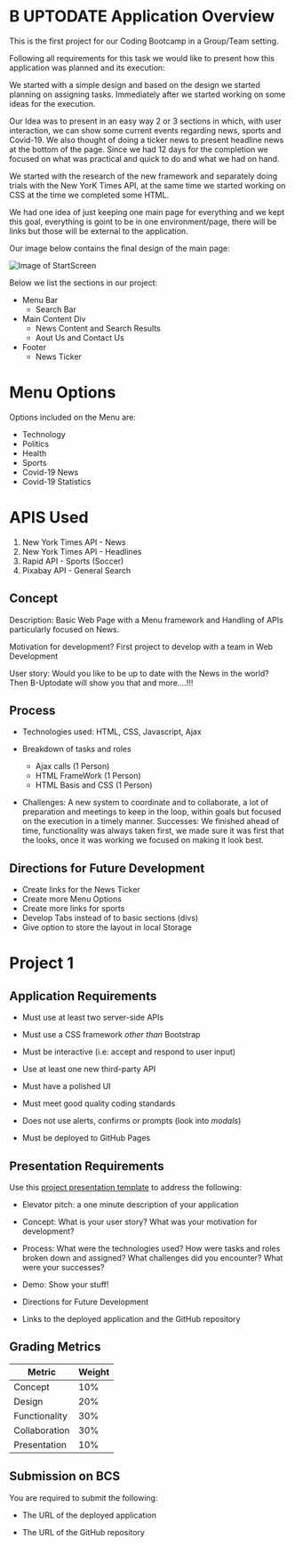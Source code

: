 # B UPTODATE Application Overview

This is the first project for our Coding Bootcamp in a Group/Team setting.

Following all requirements for this task we would like to present how this application was planned and its execution:

We started with a simple design and based on the design we started planning on assigning tasks. Immediately after we started working on some ideas for the execution.

Our Idea was to present in an easy way 2 or 3 sections in which, with user interaction, we can show some current events regarding news, sports and Covid-19. We also thought of doing a ticker news to present headline news at the bottom of the page. Since we had 12 days for the completion we focused on what was practical and quick to do and what we had on hand.

We started with the research of the new framework and separately doing trials with the New YorK Times API, at the same time we started working on CSS at the time we completed some HTML.

We had one idea of just keeping one main page for everything and we kept this goal, everything is goint to be in one environment/page, there will be links but those will be external to the application.

Our image below contains the final design of the main page:

![Image of StartScreen](https://github.com/AmirAshkan7091/project-one/tree/master/images/start_image.png?raw=true)

Below we list the sections in our project:

- Menu Bar
  - Search Bar
- Main Content Div
  - News Content and Search Results
  - Aout Us and Contact Us
- Footer
  - News Ticker

# Menu Options

Options included on the Menu are:

- Technology
- Politics
- Health
- Sports
- Covid-19 News
- Covid-19 Statistics

# APIS Used

1. New York Times API - News
2. New York Times API - Headlines
3. Rapid API - Sports (Soccer)
4. Pixabay API - General Search

## Concept

Description: Basic Web Page with a Menu framework and Handling of APIs particularly focused on News.

Motivation for development? First project to develop with a team in Web Development

User story: Would you like to be up to date with the News in the world? Then B-Uptodate will show you that and more….!!!

## Process

- Technologies used: HTML, CSS, Javascript, Ajax

- Breakdown of tasks and roles

  - Ajax calls (1 Person)
  - HTML FrameWork (1 Person)
  - HTML Basis and CSS (1 Person)

- Challenges: A new system to coordinate and to collaborate, a lot of preparation and meetings to keep in the loop, within goals but focused on the execution in a timely manner.
  Successes: We finished ahead of time, functionality was always taken first, we made sure it was first that the looks, once it was working we focused on making it look best.

## Directions for Future Development

- Create links for the News Ticker
- Create more Menu Options
- Create more links for sports
- Develop Tabs instead of to basic sections (divs)
- Give option to store the layout in local Storage

# Project 1

## Application Requirements

- Must use at least two server-side APIs

- Must use a CSS framework _other than_ Bootstrap

- Must be interactive (i.e: accept and respond to user input)

- Use at least one new third-party API

- Must have a polished UI

- Must meet good quality coding standards

- Does not use alerts, confirms or prompts (look into _modals_)

- Must be deployed to GitHub Pages

## Presentation Requirements

Use this [project presentation template](https://docs.google.com/presentation/d/1_u8TKy5zW5UlrVQVnyDEZ0unGI2tjQPDEpA0FNuBKAw/edit?usp=sharing) to address the following:

- Elevator pitch: a one minute description of your application

- Concept: What is your user story? What was your motivation for development?

- Process: What were the technologies used? How were tasks and roles broken down and assigned? What challenges did you encounter? What were your successes?

- Demo: Show your stuff!

- Directions for Future Development

- Links to the deployed application and the GitHub repository

## Grading Metrics

| Metric        | Weight |
| ------------- | ------ |
| Concept       | 10%    |
| Design        | 20%    |
| Functionality | 30%    |
| Collaboration | 30%    |
| Presentation  | 10%    |

## Submission on BCS

You are required to submit the following:

- The URL of the deployed application

- The URL of the GitHub repository
